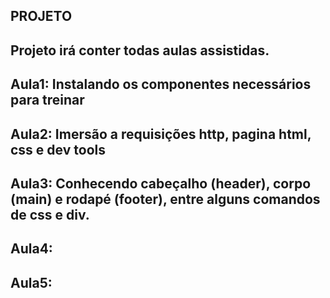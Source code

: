 ## PROJETO 
## Projeto irá conter todas aulas assistidas.
## Aula1: Instalando os componentes necessários para treinar
## Aula2: Imersão a requisições http, pagina html, css e dev tools
## Aula3: Conhecendo cabeçalho (header), corpo (main) e rodapé (footer), entre alguns comandos de css e div.
## Aula4:
## Aula5: